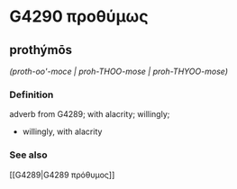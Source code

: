 # G4290 προθύμως

## prothýmōs

_(proth-oo'-moce | proh-THOO-mose | proh-THYOO-mose)_

### Definition

adverb from G4289; with alacrity; willingly; 

- willingly, with alacrity

### See also

[[G4289|G4289 πρόθυμος]]
